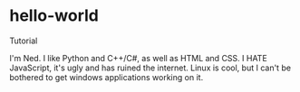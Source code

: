 # hello-world
Tutorial

I'm Ned. I like Python and C++/C#, as well as HTML and CSS.
I HATE JavaScript, it's ugly and has ruined the internet.
Linux is cool, but I can't be bothered to get windows applications working on it.
